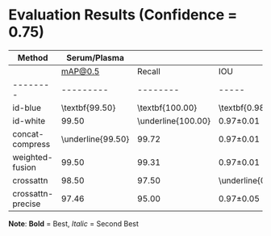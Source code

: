 # Evaluation Results (Confidence = 0.75)

| Method | Serum/Plasma | | | | | Buffy Coat | | | | |
|--------|--------------|---|---|---|---|-----------|----|---|---|---|
| | mAP@0.5 | Recall | IOU | Diff_up | Diff_low | mAP@0.5 | Recall | IOU | Diff_up | Diff_low |
|--------|---------|--------|-----|---------|----------|---------|--------|-----|---------|----------|
| id-blue | \textbf{99.50} | \textbf{100.00} | \textbf{0.98$\pm$0.01} | \underline{4.2$\pm$2.9} | \textbf{3.4$\pm$2.2} | \textbf{94.85} | \textbf{89.72} | \textbf{0.78$\pm$0.06} | 4.2$\pm$2.8 | 2.4$\pm$1.7 |
| id-white | 99.50 | \underline{100.00} | 0.97$\pm$0.01 | 4.3$\pm$3.5 | \underline{3.6$\pm$2.7} | 86.92 | 74.72 | 0.76$\pm$0.07 | 4.4$\pm$3.4 | 2.6$\pm$2.3 |
| concat-compress | \underline{99.50} | 99.72 | 0.97$\pm$0.01 | 4.4$\pm$3.0 | 4.3$\pm$3.9 | 65.69 | 31.39 | \underline{0.78$\pm$0.05} | 3.7$\pm$2.2 | 2.6$\pm$1.7 |
| weighted-fusion | 99.50 | 99.31 | 0.97$\pm$0.01 | \textbf{4.0$\pm$3.0} | 3.6$\pm$2.9 | \underline{88.19} | \underline{76.39} | 0.77$\pm$0.06 | 4.0$\pm$2.3 | 2.7$\pm$1.9 |
| crossattn | 98.50 | 97.50 | \underline{0.97$\pm$0.01} | 4.2$\pm$4.2 | 5.4$\pm$6.9 | 0.00 | 0.00 | 0.00 | \textbf{0.0} | \textbf{0.0} |
| crossattn-precise | 97.46 | 95.00 | 0.97$\pm$0.05 | 4.8$\pm$4.4 | 7.7$\pm$33.1 | 0.00 | 0.00 | 0.00 | \underline{0.0} | \underline{0.0} |


**Note**: **Bold** = Best, _Italic_ = Second Best
